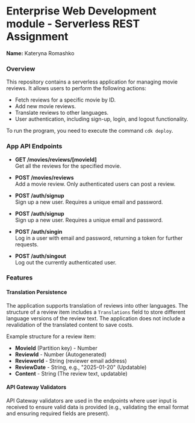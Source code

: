 # Enterprise Web Development module - Serverless REST Assignment

__Name:__ Kateryna Romashko


### Overview

This repository contains a serverless application for managing movie reviews. It allows users to perform the following actions:

- Fetch reviews for a specific movie by ID.
- Add new movie reviews.
- Translate reviews to other languages.
- User authentication, including sign-up, login, and logout functionality.

To run the program, you need to execute the command `cdk deploy`.

### App API Endpoints

- **GET /movies/reviews/[movieId]**  
  Get all the reviews for the specified movie.
  
- **POST /movies/reviews**  
  Add a movie review. Only authenticated users can post a review.
  
- **POST /auth/signup**  
  Sign up a new user. Requires a unique email and password.
  
- **POST /auth/signup**  
  Sign up a new user. Requires a unique email and password.
  
- **POST /auth/singin**  
  Log in a user with email and password, returning a token for further requests.
  
- **POST /auth/singout**  
  Log out the currently authenticated user.

### Features

#### Translation Persistence

The application supports translation of reviews into other languages. The structure of a review item includes a `Translations` field to store different language versions of the review text. The application does not include a revalidation of the translated content to save costs.

Example structure for a review item:

+ **MovieId** (Partition key) - Number
+ **ReviewId** - Number (Autogenerated)
+ **ReviewerId** - String (reviewer email address)
+ **ReviewDate** - String, e.g., "2025-01-20" (Updatable)
+ **Content** - String (The review text, updatable)

#### API Gateway Validators

API Gateway validators are used in the endpoints where user input is received to ensure valid data is provided (e.g., validating the email format and ensuring required fields are present).

